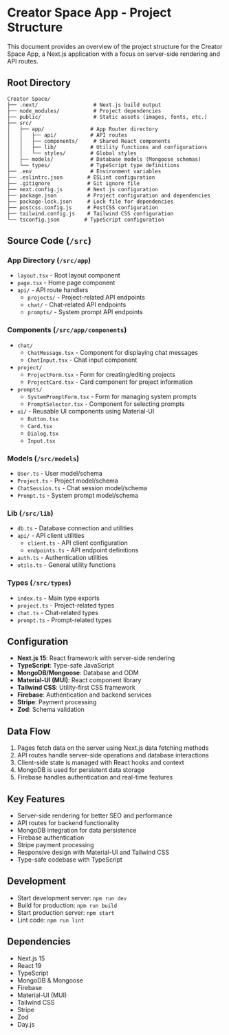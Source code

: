 # Creator Space App - Project Structure

This document provides an overview of the project structure for the Creator Space App, a Next.js application with a focus on server-side rendering and API routes.

## Root Directory

```
Creator Space/
├── .next/                  # Next.js build output
├── node_modules/           # Project dependencies
├── public/                 # Static assets (images, fonts, etc.)
├── src/
│   ├── app/               # App Router directory
│   │   ├── api/           # API routes
│   │   ├── components/     # Shared React components
│   │   ├── lib/           # Utility functions and configurations
│   │   └── styles/        # Global styles
│   ├── models/            # Database models (Mongoose schemas)
│   └── types/             # TypeScript type definitions
├── .env                   # Environment variables
├── .eslintrc.json        # ESLint configuration
├── .gitignore            # Git ignore file
├── next.config.js        # Next.js configuration
├── package.json          # Project configuration and dependencies
├── package-lock.json     # Lock file for dependencies
├── postcss.config.js     # PostCSS configuration
├── tailwind.config.js    # Tailwind CSS configuration
└── tsconfig.json        # TypeScript configuration
```

## Source Code (`/src`)

### App Directory (`/src/app`)
- `layout.tsx` - Root layout component
- `page.tsx` - Home page component
- `api/` - API route handlers
  - `projects/` - Project-related API endpoints
  - `chat/` - Chat-related API endpoints
  - `prompts/` - System prompt API endpoints

### Components (`/src/app/components`)
- `chat/`
  - `ChatMessage.tsx` - Component for displaying chat messages
  - `ChatInput.tsx` - Chat input component
- `project/`
  - `ProjectForm.tsx` - Form for creating/editing projects
  - `ProjectCard.tsx` - Card component for project information
- `prompts/`
  - `SystemPromptForm.tsx` - Form for managing system prompts
  - `PromptSelector.tsx` - Component for selecting prompts
- `ui/` - Reusable UI components using Material-UI
  - `Button.tsx`
  - `Card.tsx`
  - `Dialog.tsx`
  - `Input.tsx`

### Models (`/src/models`)
- `User.ts` - User model/schema
- `Project.ts` - Project model/schema
- `ChatSession.ts` - Chat session model/schema
- `Prompt.ts` - System prompt model/schema

### Lib (`/src/lib`)
- `db.ts` - Database connection and utilities
- `api/` - API client utilities
  - `client.ts` - API client configuration
  - `endpoints.ts` - API endpoint definitions
- `auth.ts` - Authentication utilities
- `utils.ts` - General utility functions

### Types (`/src/types`)
- `index.ts` - Main type exports
- `project.ts` - Project-related types
- `chat.ts` - Chat-related types
- `prompt.ts` - Prompt-related types

## Configuration
- **Next.js 15**: React framework with server-side rendering
- **TypeScript**: Type-safe JavaScript
- **MongoDB/Mongoose**: Database and ODM
- **Material-UI (MUI)**: React component library
- **Tailwind CSS**: Utility-first CSS framework
- **Firebase**: Authentication and backend services
- **Stripe**: Payment processing
- **Zod**: Schema validation

## Data Flow
1. Pages fetch data on the server using Next.js data fetching methods
2. API routes handle server-side operations and database interactions
3. Client-side state is managed with React hooks and context
4. MongoDB is used for persistent data storage
5. Firebase handles authentication and real-time features

## Key Features
- Server-side rendering for better SEO and performance
- API routes for backend functionality
- MongoDB integration for data persistence
- Firebase authentication
- Stripe payment processing
- Responsive design with Material-UI and Tailwind CSS
- Type-safe codebase with TypeScript

## Development
- Start development server: `npm run dev`
- Build for production: `npm run build`
- Start production server: `npm start`
- Lint code: `npm run lint`

## Dependencies
- Next.js 15
- React 19
- TypeScript
- MongoDB & Mongoose
- Firebase
- Material-UI (MUI)
- Tailwind CSS
- Stripe
- Zod
- Day.js
